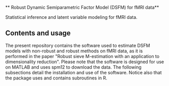 ** Robust Dynamic Semiparametric Factor Model (DSFM) for fMRI data**

Statistical inference and latent variable modeling for fMRI data.

## Contents and usage

The present repository contains the software used to estimate DSFM models with non-robust and robust methods on fMRI data, 
as it is performed in the paper "Robust sieve M-estimation with an application to dimensionality reduction".
Please note that the software is designed for use on MATLAB and uses spm12 to download the data.
The following subsections detail the installation and use of the software.
Notice also that the package uses and contains subroutines in R.





